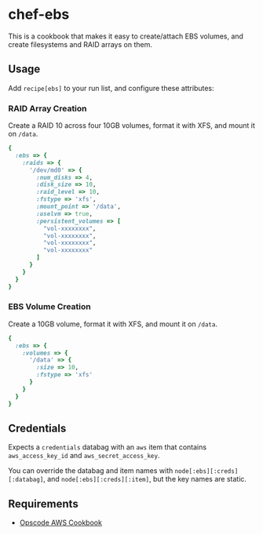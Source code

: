 # chef-ebs

This is a cookbook that makes it easy to create/attach EBS volumes, and create
filesystems and RAID arrays on them.


## Usage

Add `recipe[ebs]` to your run list, and configure these attributes:

### RAID Array Creation

Create a RAID 10 across four 10GB volumes, format it with XFS, and mount it on
`/data`.

```ruby
{
  :ebs => {
    :raids => {
      '/dev/md0' => {
        :num_disks => 4,
        :disk_size => 10,
        :raid_level => 10,
        :fstype => 'xfs',
        :mount_point => '/data',
        :uselvm => true,
        :persistent_volumes => [
          "vol-xxxxxxxx",
          "vol-xxxxxxxx",
          "vol-xxxxxxxx",
          "vol-xxxxxxxx"
        ]
      }
    }
  }
}
```

### EBS Volume Creation

Create a 10GB volume, format it with XFS, and mount it on `/data`.

```ruby
{
  :ebs => {
    :volumes => {
      '/data' => {
        :size => 10,
        :fstype => 'xfs'
      }
    }
  }
}
```

## Credentials

Expects a `credentials` databag with an `aws` item that contains `aws_access_key_id` and `aws_secret_access_key`.

You can override the databag and item names with `node[:ebs][:creds][:databag]`, and `node[:ebs][:creds][:item]`, but the key names are static.

## Requirements

- [Opscode AWS Cookbook](https://github.com/opscode-cookbooks/aws)

